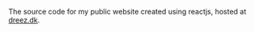 The source code for my public website created using reactjs, hosted at [dreez.dk](https://dreez.dk).
